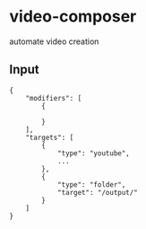 # video-composer
automate video creation


## Input 

```
{
    "modifiers": [
        {
            
        }
    ],
    "targets": [
        {
            "type": "youtube",
            ...
        },
        {
            "type": "folder",
            "target": "/output/"
        }
    ]
}
```
